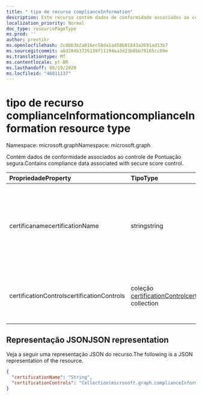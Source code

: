 ```yaml
---
title: " tipo de recurso complianceInformation"
description: Este recurso contém dados de conformidade associados ao controle de Pontuação segura.
localization_priority: Normal
doc_type: resourcePageType
ms.prod: ''
author: preetikr
ms.openlocfilehash: 2c8bb3b2a016ec58da1ad58b01843a2691ad13b7
ms.sourcegitcommit: a6d284b3726139f11194aa3d23b8bb79165cc09e
ms.translationtype: MT
ms.contentlocale: pt-BR
ms.lasthandoff: 08/19/2020
ms.locfileid: "46811137"
---
```

#  <a name="complianceinformation-resource-type"></a><span data-ttu-id="41305-103">tipo de recurso complianceInformation</span><span class="sxs-lookup"><span data-stu-id="41305-103">complianceInformation resource type</span></span>

<span data-ttu-id="41305-104">Namespace: microsoft.graph</span><span class="sxs-lookup"><span data-stu-id="41305-104">Namespace: microsoft.graph</span></span>

<span data-ttu-id="41305-105">Contém dados de conformidade associados ao controle de Pontuação segura.</span><span class="sxs-lookup"><span data-stu-id="41305-105">Contains compliance data associated with secure score control.</span></span>

|<span data-ttu-id="41305-106">Propriedade</span><span class="sxs-lookup"><span data-stu-id="41305-106">Property</span></span> |<span data-ttu-id="41305-107">Tipo</span><span class="sxs-lookup"><span data-stu-id="41305-107">Type</span></span> |<span data-ttu-id="41305-108">Descrição</span><span class="sxs-lookup"><span data-stu-id="41305-108">Description</span></span> |
|:--|:--|:--|
|<span data-ttu-id="41305-109">certificaname</span><span class="sxs-lookup"><span data-stu-id="41305-109">certificationName</span></span> | <span data-ttu-id="41305-110">string</span><span class="sxs-lookup"><span data-stu-id="41305-110">string</span></span> | <span data-ttu-id="41305-111">Nome de certificação de conformidade (por exemplo, ISO 27018:2014, RGPD, FedRAMP, NIST 800-171)</span><span class="sxs-lookup"><span data-stu-id="41305-111">Compliance certification name (for example, ISO 27018:2014, GDPR, FedRAMP, NIST 800-171)</span></span> |
|<span data-ttu-id="41305-112">certificationControls</span><span class="sxs-lookup"><span data-stu-id="41305-112">certificationControls</span></span> | <span data-ttu-id="41305-113">coleção [certificationControl](certificationcontrol.md)</span><span class="sxs-lookup"><span data-stu-id="41305-113">[certificationControl](certificationcontrol.md) collection</span></span> | <span data-ttu-id="41305-114">Coleção de controles de certificação associados à certificação</span><span class="sxs-lookup"><span data-stu-id="41305-114">Collection of the certification controls associated with certification</span></span> |

## <a name="json-representation"></a><span data-ttu-id="41305-115">Representação JSON</span><span class="sxs-lookup"><span data-stu-id="41305-115">JSON representation</span></span>

<span data-ttu-id="41305-116">Veja a seguir uma representação JSON do recurso.</span><span class="sxs-lookup"><span data-stu-id="41305-116">The following is a JSON representation of the resource.</span></span>

<!-- {
  "blockType": "resource",
  "optionalProperties": [

  ],
  "@odata.type": "microsoft.graph.complianceInformation"
}-->

```json
{
  "certificationName": "String",
  "certificationControls": "Collection(microsoft.graph.complianceInformation)"
}

```


<!-- {
  "type": "#page.annotation",
  "description": "complianceInformation resource",
  "keywords": "",
  "section": "documentation",
  "tocPath": ""
}-->
